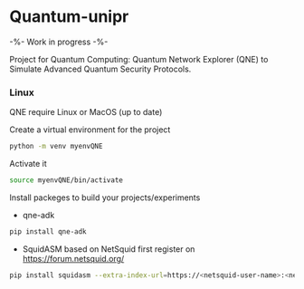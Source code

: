 # Quantum-unipr

-%- Work in progress -%-

Project for Quantum Computing: Quantum Network Explorer (QNE) to Simulate Advanced Quantum Security Protocols.

### Linux
QNE require Linux or MacOS (up to date)

Create a virtual environment for the project
```bash
python -m venv myenvQNE
```
Activate it
```bash
source myenvQNE/bin/activate
```
Install packeges to build your projects/experiments
- qne-adk
```bash
pip install qne-adk
```
- SquidASM based on NetSquid
first register on https://forum.netsquid.org/
```bash
pip install squidasm --extra-index-url=https://<netsquid-user-name>:<netsquid-password>@pypi.netsquid.org
```
  

